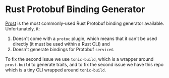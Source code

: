 Rust Protobuf Binding Generator
================================
[Prost](https://github.com/danburkert/prost) is the most commonly-used Rust Protobuf binding generator available. Unfortunately, it:

1. Doesn't come with a `protoc` plugin, which means that it can't be used directly (it must be used within a Rust CLI) and
2. Doesn't generate bindings for Protobuf `service`s

To fix the second issue we use `tonic-build`, which is a wrapper around `prost-build` to generate traits, and to fix the second issue we have this repo which is a tiny CLI wrapped around `tonic-build`.
